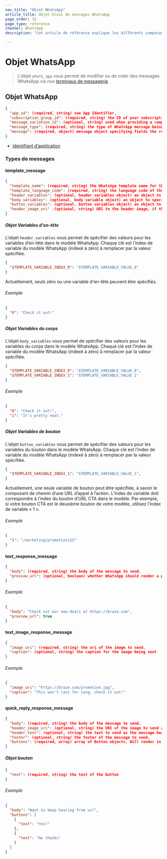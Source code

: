 ```yaml
---
nav_title: "Objet WhatsApp"
article_title: Objet Envoi de messages WhatsApp
page_order: 15
page_type: reference
channel: WhatsApp
description: "Cet article de référence explique les différents composants de l’objet Braze WhatsApp."

---
```


# Objet WhatsApp

> L’objet `whats_app` vous permet de modifier ou de créer des messages WhatsApp via nos [terminaux de messagerie]({{site.baseurl}}/api/endpoints/messaging).

## Objet WhatsApp

```json
{
  "app_id": (required, string) see App Identifier,
  "subscription_group_id": (required, string) the ID of your subscription group,
  "message_variation_id": (optional, string) used when providing a campaign_id to specify which message variation this message should be tracked under,
  "message_type": (required, string) the type of WhatsApp message being sent under the `message` key (template_message | text_response_message | text_image_response_message | quick_reply_response_message),
  "message": (required, object) message object specifying fields the required fields based on the specified message_type. See Message Types for field specifications.
}
```

- [Identifiant d’application]({{site.baseurl}}/api/identifier_types/)

### Types de messages

#### template\_message

```json
{
  "template_name": (required, string) the WhatsApp template name for the message,
  "template_language_code": (required, string) the language code of the WhatsApp template for the message,
  "header_variables": (optional, header variables object) an object to specify header variable values for specified template_name, required if the header has variables; see object specification below,
  "body_variables": (optional, body variable object) an object to specify body variable values for specified template_name, required if the body has variables; see object specification below,
  "button_variables": (optional, button variables object) an object to specify button variable values for specified template_name, required if buttons have variables; see object specification below,
  "header_image_uri" :(optional, string) URI to the header image, if the header is of type IMAGE in specified template_name
}
```

##### Objet Variables d'en-tête

L’objet `header_variables` vous permet de spécifier des valeurs pour les variables d’en-tête dans le modèle WhatsApp. Chaque clé est l’index de variable du modèle WhatsApp (indexé à zéro) à remplacer par la valeur spécifiée.

```json
{
  "$TEMPLATE_VARIABLE_INDEX_0": "$TEMPLATE_VARIABLE_VALUE_0"
}
```
Actuellement, seuls zéro ou une variable d'en-tête peuvent être spécifiés.


###### Exemple

```json
{
  "0": "Check it out!"
}
```

##### Objet Variables du corps

L’objet `body_variables` vous permet de spécifier des valeurs pour les variables du corps dans le modèle WhatsApp. Chaque clé est l’index de variable du modèle WhatsApp (indexé à zéro) à remplacer par la valeur spécifiée.
```json
{
  "$TEMPLATE_VARIABLE_INDEX_0": "$TEMPLATE_VARIABLE_VALUE_0",
  "$TEMPLATE_VARIABLE_INDEX_1": "$TEMPLATE_VARIABLE_VALUE_1"
}
```

###### Exemple

```json
{
  "0": "Check it out!",
  "1": "It's pretty neat."
}
```

##### Objet Variables de bouton

L’objet `button_variables` vous permet de spécifier des valeurs pour les variables du bouton dans le modèle WhatsApp. Chaque clé est l’index de variable du modèle WhatsApp (indexé à zéro) à remplacer par la valeur spécifiée.

```json
{
  "$TEMPLATE_VARIABLE_INDEX_1": "$TEMPLATE_VARIABLE_VALUE_1",
}
```

Actuellement, une seule variable de bouton peut être spécifiée, à savoir le composant de chemin d’une URL d’appel à l’action. L’index de variable doit correspondre à l’index du bouton d’URL CTA dans le modèle. Par exemple, si votre bouton CTA est le deuxième bouton de votre modèle, utilisez l’index de variable « 1 ».

###### Exemple

```json
{
  "1": "/marketing/promotion123"
}
```

#### text\_response\_message

```json
{
  "body": (required, string) the body of the message to send,
  "preview_url": (optional, boolean) whether WhatsApp should render a preview of links included in body
}
```

###### Exemple

```json
{
  "body": "Check out our new deals at https://braze.com",
  "preview_url": true
}
```

#### text\_image\_response\_message

```json
{
  "image_uri": (required, string) the uri of the image to send,
  "caption": (optional, string) the caption for the image being sent
}
```

###### Exemple

```json
{
  "image_uri": "https://braze.com/promotion.jpg",
  "caption": "This won't last for long, check it out!"
}
```

#### quick\_reply\_response\_message

```json
{
  "body": (required, string) the body of the message to send,
  "header_image_uri": (optional, string) the URI of the image to send as the message header (only valid if header_text not present),
  "header_text": (optional, string) the text to send as the message header (only valid if header_image_uri not present),
  "footer": (optional, string) the footer of the message to send,
  "buttons": (required, array) array of Button objects. Will render in message based on order in array.
}
```

##### Objet bouton

```json
{
  "text": (required, string) the text of the button
}
```

###### Exemple

```json
{
  "body": "Want to keep hearing from us?",
  "buttons": [
    {
      "text": "Yes!"
    },
    {
      "text": "No thanks"
    }
  ]
}
```
